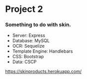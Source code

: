 # Project 2

### Something to do with skin.

 - Server: Express
 - Database: MySQL
 - OCR: Sequelize
 - Template Engine: Handlebars
 - CSS: Bootstrap
 - Data: CSCP 

https://skinproducts.herokuapp.com/